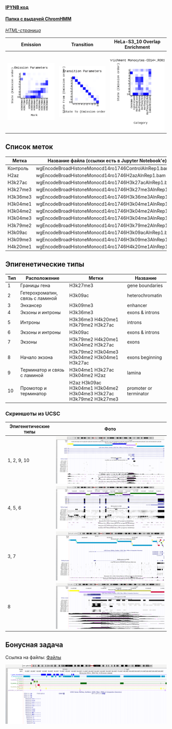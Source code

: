 #### [IPYNB код](/DZ3.ipynb)
#### [Папка с выдачей ChromHMM](/Output/)
*[HTML-страница](webpage_10.html)*

Emission | Transition | HeLa-S3_10 Overlap Enrichment
-|-|-
![](emissions_10.png)|![](transitions_10.png)|![](Monocytes-CD14+_RO01746_10_overlap.png)

## Список меток

Метка | Название файла (ссылки есть в Jupyter Notebook'е)
-|-
Контроль | wgEncodeBroadHistoneMonocd14ro1746ControlAlnRep1.bam
H2az | wgEncodeBroadHistoneMonocd14ro1746H2azAlnRep1.bam
H3k27ac |	wgEncodeBroadHistoneMonocd14ro1746H3k27acAlnRep1.bam
H3k27me3 |	wgEncodeBroadHistoneMonocd14ro1746H3k27me3AlnRep1.bam	 
H3k36me3 |	wgEncodeBroadHistoneMonocd14ro1746H3k36me3AlnRep1.bam
H3k04me1 |	wgEncodeBroadHistoneMonocd14ro1746H3k04me1AlnRep1.bam
H3k04me2 |	wgEncodeBroadHistoneMonocd14ro1746H3k04me2AlnRep1.bam
H3k04me3 |	wgEncodeBroadHistoneMonocd14ro1746H3k04me3AlnRep1.bam
H3k79me2 |	wgEncodeBroadHistoneMonocd14ro1746H3k79me2AlnRep1.bam
H3k09ac |	wgEncodeBroadHistoneMonocd14ro1746H3k09acAlnRep1.bam
H3k09me3  |	wgEncodeBroadHistoneMonocd14ro1746H3k09me3AlnRep1.bam
H4k20me1 |	wgEncodeBroadHistoneMonocd14ro1746H4k20me1AlnRep1.bam

## Эпигенетические типы

Тип | Расположение | Метки | Название
-|-|-|-
1 | Границы гена| H3k27me3 | gene boundaries
2 | Гетерохроматин, связь с ламиной | H3k09ac | heterochromatin
3 | Энхансер | H3k09me3 | enhancer
4 | Экзоны и интроны | H3k36me3 | exons & introns
5 | Интроны | H3k36me3 H4k20me1 H3k79me2 H3k27ac | introns
6 | Экзоны и интроны | H3k09ac | exons & introns
7 | Экзоны | H3k79me2 H4k20me1 H3k04me2 H3k27ac  | exons
8 | Начало экзона | H3k79me2 H3k04me3 H3k04me2 H3k04me1 H3k27ac | exons beginning
9 | Терминатор и связь с ламиной | H3k04me1 H3k27ac H3k04me2 H2az | lamina
10 | Промотор и терминатор | H2az H3k09ac H3k04me1 H3k04me2 H3k04me3 H3k27ac H3k79me2 H3k27me3 | promoter or terminator

### Скриншоты из UCSC
Эпигенетические типы | Фото
-|-
1, 2, 9, 10 | ![](12910.png)
4, 5, 6 | ![](456.png)
3, 7 | ![](37.png)
8 | ![](8.png)

## Бонусная задача

Ссылка на файлы:
[Файлы](/bon/)

![](bon.png)
